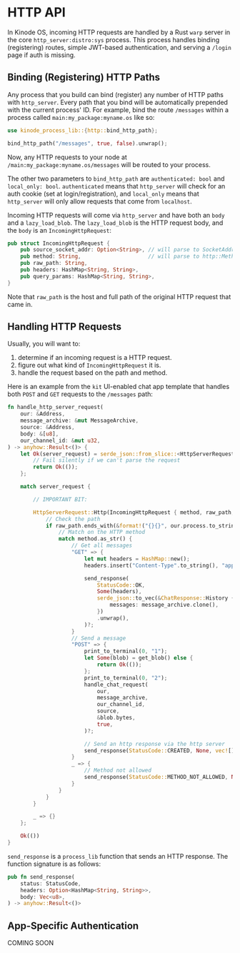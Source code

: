 # HTTP API

In Kinode OS, incoming HTTP requests are handled by a Rust `warp` server in the core `http_server:distro:sys` process.
This process handles binding (registering) routes, simple JWT-based authentication, and serving a `/login` page if auth is missing.

## Binding (Registering) HTTP Paths

Any process that you build can bind (register) any number of HTTP paths with `http_server`.
Every path that you bind will be automatically prepended with the current process' ID.
For example, bind the route `/messages` within a process called `main:my_package:myname.os` like so:

```rs
use kinode_process_lib::{http::bind_http_path};

bind_http_path("/messages", true, false).unwrap();
```

Now, any HTTP requests to your node at `/main:my_package:myname.os/messages` will be routed to your process.

The other two parameters to `bind_http_path` are `authenticated: bool` and `local_only: bool`.
`authenticated` means that `http_server` will check for an auth cookie (set at login/registration), and `local_only` means that `http_server` will only allow requests that come from `localhost`.

Incoming HTTP requests will come via `http_server` and have both an `body` and a `lazy_load_blob`.
The `lazy_load_blob` is the HTTP request body, and the `body` is an `IncomingHttpRequest`:

```rs
pub struct IncomingHttpRequest {
    pub source_socket_addr: Option<String>, // will parse to SocketAddr
    pub method: String,                     // will parse to http::Method
    pub raw_path: String,
    pub headers: HashMap<String, String>,
    pub query_params: HashMap<String, String>,
}
```

Note that `raw_path` is the host and full path of the original HTTP request that came in.

## Handling HTTP Requests

Usually, you will want to:
1) determine if an incoming request is a HTTP request.
2) figure out what kind of `IncomingHttpRequest` it is.
3) handle the request based on the path and method.

Here is an example from the `kit` UI-enabled chat app template that handles both `POST` and `GET` requests to the `/messages` path:

```rs
fn handle_http_server_request(
    our: &Address,
    message_archive: &mut MessageArchive,
    source: &Address,
    body: &[u8],
    our_channel_id: &mut u32,
) -> anyhow::Result<()> {
    let Ok(server_request) = serde_json::from_slice::<HttpServerRequest>(body) else {
        // Fail silently if we can't parse the request
        return Ok(());
    };

    match server_request {

        // IMPORTANT BIT:

        HttpServerRequest::Http(IncomingHttpRequest { method, raw_path, .. }) => {
            // Check the path
            if raw_path.ends_with(&format!("{}{}", our.process.to_string(), "/messages")) {
                // Match on the HTTP method
                match method.as_str() {
                    // Get all messages
                    "GET" => {
                        let mut headers = HashMap::new();
                        headers.insert("Content-Type".to_string(), "application/json".to_string());

                        send_response(
                            StatusCode::OK,
                            Some(headers),
                            serde_json::to_vec(&ChatResponse::History {
                                messages: message_archive.clone(),
                            })
                            .unwrap(),
                        )?;
                    }
                    // Send a message
                    "POST" => {
                        print_to_terminal(0, "1");
                        let Some(blob) = get_blob() else {
                            return Ok(());
                        };
                        print_to_terminal(0, "2");
                        handle_chat_request(
                            our,
                            message_archive,
                            our_channel_id,
                            source,
                            &blob.bytes,
                            true,
                        )?;

                        // Send an http response via the http server
                        send_response(StatusCode::CREATED, None, vec![])?;
                    }
                    _ => {
                        // Method not allowed
                        send_response(StatusCode::METHOD_NOT_ALLOWED, None, vec![])?;
                    }
                }
            }
        }

        _ => {}
    };

    Ok(())
}
```

`send_response` is a `process_lib` function that sends an HTTP response. The function signature is as follows:

```rs
pub fn send_response(
    status: StatusCode,
    headers: Option<HashMap<String, String>>,
    body: Vec<u8>,
) -> anyhow::Result<()>
```

## App-Specific Authentication

COMING SOON
